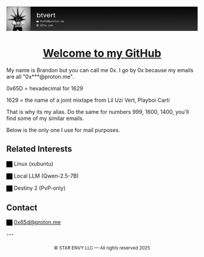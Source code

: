 <p align="center">
  <img src="images/readmebanner.png" alt="Banner" style="max-width: 100%; height: auto;" />
</p>

<h1 align="center"><u><strong>Welcome to my GitHub</strong></u></h1>

My name is Brandon but you can call me 0x. I go by 0x because my emails are all "0x***@proton.me". 

0x65D = hexadecimal for 1629

1629 = the name of a joint mixtape from Lil Uzi Vert, Playboi Carti

That is why its my alias. Do the same for numbers 999, 1600, 1400, you'll find some of my similar emails. 

Below is the only one I use for mail purposes.

## **Related Interests**

<p><img src="images/staricon.svg" width="16" style="filter: invert(100%); vertical-align: middle;" /> Linux (xubuntu)</p>
<p><img src="images/staricon.svg" width="16" style="filter: invert(100%); vertical-align: middle;" /> Local LLM (Qwen-2.5-7B)</p>
<p><img src="images/staricon.svg" width="16" style="filter: invert(100%); vertical-align: middle;" /> Destiny 2 (PvP-only)</p>

## **Contact**

<p>
  <img src="images/staricon.svg" width="16" style="filter: invert(100%); vertical-align: middle;" />
  <a href="mailto:0x65d@proton.me">0x65d@proton.me</a>
</p>
---

<p align="center"><sub>© STAR ENVY LLC — All rights reserved 2025</sub></p>
